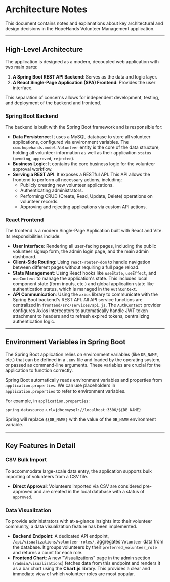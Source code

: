 # Architecture Notes

This document contains notes and explanations about key architectural and design decisions in the HopeHands Volunteer Management application.

---

## High-Level Architecture

The application is designed as a modern, decoupled web application with two main parts:

1.  **A Spring Boot REST API Backend**: Serves as the data and logic layer.
2.  **A React Single-Page Application (SPA) Frontend**: Provides the user interface.

This separation of concerns allows for independent development, testing, and deployment of the backend and frontend.

### Spring Boot Backend

The backend is built with the Spring Boot framework and is responsible for:

-   **Data Persistence**: It uses a MySQL database to store all volunteer applications, configured via environment variables. The `com.hopehands.model.Volunteer` entity is the core of the data structure, holding all volunteer information as well as their application `status` (`pending`, `approved`, `rejected`).
-   **Business Logic**: It contains the core business logic for the volunteer approval workflow.
-   **Serving a REST API**: It exposes a RESTful API. This API allows the frontend to perform all necessary actions, including:
    -   Publicly creating new volunteer applications.
    -   Authenticating administrators.
    -   Performing CRUD (Create, Read, Update, Delete) operations on volunteer records.
    -   Approving and rejecting applications via custom API actions.

### React Frontend

The frontend is a modern Single-Page Application built with React and Vite. Its responsibilities include:

-   **User Interface**: Rendering all user-facing pages, including the public volunteer signup form, the admin login page, and the main admin dashboard.
-   **Client-Side Routing**: Using `react-router-dom` to handle navigation between different pages without requiring a full page reload.
-   **State Management**: Using React hooks like `useState`, `useEffect`, and `useContext` to manage the application's state. This includes local component state (form inputs, etc.) and global application state like authentication status, which is managed in the `AuthContext`.
-   **API Communication**: Using the `axios` library to communicate with the Spring Boot backend's REST API. All API service functions are centralized in `frontend/src/services/api.js`. The `AuthContext` provider configures Axios interceptors to automatically handle JWT token attachment to headers and to refresh expired tokens, centralizing authentication logic.

---

## Environment Variables in Spring Boot

The Spring Boot application relies on environment variables (like `DB_NAME`, etc.) that can be defined in a `.env` file and loaded by the operating system, or passed as command-line arguments. These variables are crucial for the application to function correctly.

Spring Boot automatically reads environment variables and properties from `application.properties`. We can use placeholders in `application.properties` to refer to environment variables.

For example, in `application.properties`:
```properties
spring.datasource.url=jdbc:mysql://localhost:3306/${DB_NAME}
```
Spring will replace `${DB_NAME}` with the value of the `DB_NAME` environment variable.

---

## Key Features in Detail

### CSV Bulk Import
To accommodate large-scale data entry, the application supports bulk importing of volunteers from a CSV file.

-   **Direct Approval**: Volunteers imported via CSV are considered pre-approved and are created in the local database with a status of `approved`.

### Data Visualization
To provide administrators with at-a-glance insights into their volunteer community, a data visualization feature has been implemented.

-   **Backend Endpoint**: A dedicated API endpoint, `/api/visualizations/volunteer-roles/`, aggregates `Volunteer` data from the database. It groups volunteers by their `preferred_volunteer_role` and returns a count for each role.
-   **Frontend Chart**: A new "Visualizations" page in the admin section (`/admin/visualizations`) fetches data from this endpoint and renders it as a bar chart using the **Chart.js** library. This provides a clear and immediate view of which volunteer roles are most popular.
